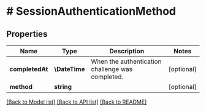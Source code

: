 # # SessionAuthenticationMethod

## Properties

Name | Type | Description | Notes
------------ | ------------- | ------------- | -------------
**completedAt** | **\DateTime** | When the authentication challenge was completed. | [optional]
**method** | **string** |  | [optional]

[[Back to Model list]](../../README.md#models) [[Back to API list]](../../README.md#endpoints) [[Back to README]](../../README.md)
